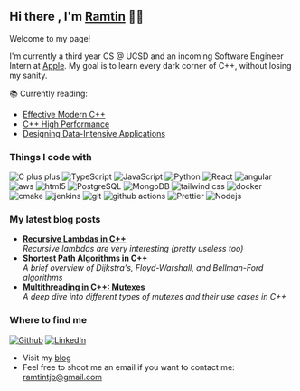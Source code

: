 ## Hi there , I'm [Ramtin](https://www.ramtintjb.com) 👋🗿

Welcome to my page! 

I'm currently a third year CS @ UCSD and an incoming Software Engineer Intern at [Apple](https://www.apple.com). My goal is to learn every dark corner of C++, without losing my sanity.

📚 Currently reading:
- [Effective Modern C++](https://www.amazon.com/Effective-Modern-Specific-Ways-Improve/dp/1491903996)
- [C++ High Performance](https://www.amazon.com/High-Performance-Master-optimizing-functioning/dp/1839216549)
- [Designing Data-Intensive Applications](https://www.amazon.com/Designing-Data-Intensive-Applications-Reliable-Maintainable/dp/1449373321)

### Things I code with
<p>
  <img alt="C plus plus" src="https://img.shields.io/badge/-C++-5849BE?style=flat-square&logo=cplusplus&logoColor=white" />
  <img alt="TypeScript" src="https://img.shields.io/badge/-TypeScript-007ACC?style=flat-square&logo=typescript&logoColor=white" />
  <img alt="JavaScript" src="https://img.shields.io/badge/-JavaScript-F7DF1E?style=flat-square&logo=javascript&logoColor=white" />
  <img alt="Python" src="https://img.shields.io/badge/-Python-3776AB?style=flat-square&logo=python&logoColor=white" />
  <img alt="React" src="https://img.shields.io/badge/-React-45b8d8?style=flat-square&logo=react&logoColor=white" />
  <img alt="angular" src="https://img.shields.io/badge/-Angular-DD0031?style=flat-square&logo=angular&logoColor=white" />
  <img alt="aws" src="https://img.shields.io/badge/-AWS-232F3E?style=flat-square&logo=amazonwebservices&logoColor=white" />
  <img alt="html5" src="https://img.shields.io/badge/-HTML5-E34F26?style=flat-square&logo=html5&logoColor=white" />
  <img alt="PostgreSQL" src="https://img.shields.io/badge/-PostgreSQL-4169E1?style=flat-square&logo=postgresql&logoColor=white" />
  <img alt="MongoDB" src="https://img.shields.io/badge/-MongoDB-13aa52?style=flat-square&logo=mongodb&logoColor=white" />
  <img alt="tailwind css" src="https://img.shields.io/badge/-Tailwind-06B6D4?style=flat-square&logo=tailwindcss&logoColor=white" />
  <img alt="docker" src="https://img.shields.io/badge/-Docker-2496ED?style=flat-square&logo=docker&logoColor=white" />
  <img alt="cmake" src="https://img.shields.io/badge/-CMake-064F8C?style=flat-square&logo=cmake&logoColor=white" />
  <img alt="jenkins" src="https://img.shields.io/badge/-Jenkins-D24939?style=flat-square&logo=jenkins&logoColor=white" />
  <img alt="git" src="https://img.shields.io/badge/-Git-F05032?style=flat-square&logo=git&logoColor=white" />
  <img alt="github actions" src="https://img.shields.io/badge/-GitHub_Actions-2088FF?style=flat-square&logo=githubactions&logoColor=white" />
  <img alt="Prettier" src="https://img.shields.io/badge/-Prettier-F7B93E?style=flat-square&logo=prettier&logoColor=white" />
  <img alt="Nodejs" src="https://img.shields.io/badge/-Nodejs-43853d?style=flat-square&logo=Node.js&logoColor=white" />
</p>

### My latest blog posts

<ul>
  <li>
    <a href="https://www.ramtintjb.com/blog/Recursive-Lambda">
      <b>Recursive Lambdas in C++</b>
    </a>
    <br/>
    <i>Recursive lambdas are very interesting (pretty useless too)</i>
  </li>
  <li>
    <a href="https://www.ramtintjb.com/blog/shortest-path-algorithms">
      <b>Shortest Path Algorithms in C++</b>
    </a>
    <br/>
    <i>A brief overview of Dijkstra's, Floyd-Warshall, and Bellman-Ford algorithms</i>
  </li>
  <li>
    <a href="https://www.ramtintjb.com/blog/Mutexes">
      <b>Multithreading in C++: Mutexes</b>
    </a>
    <br/>
    <i>A deep dive into different types of mutexes and their use cases in C++</i>
  </li>
</ul>

<h3>Where to find me</h3>
<p>
  <a href="https://github.com/RamtinTJB" target="_blank"><img alt="Github" src="https://img.shields.io/badge/GitHub-%2312100E.svg?&style=for-the-badge&logo=Github&logoColor=white" /></a> 
  <a href="https://www.linkedin.com/in/ramtintjb" target="_blank"><img alt="LinkedIn" src="https://img.shields.io/badge/linkedin-%230077B5.svg?&style=for-the-badge&logo=linkedin&logoColor=white" /></a> 
</p>

- Visit my [blog](https://ramtintjb.com)
- Feel free to shoot me an email if you want to contact me: [ramtintjb@gmail.com](mailto:ramtintjb@gmail.com)

<!--
**RamtinTJB/RamtinTJB** is a ✨ _special_ ✨ repository because its `README.md` (this file) appears on your GitHub profile.

Here are some ideas to get you started:

- 🔭 I’m currently working on ...
- 🌱 I’m currently learning ...
- 👯 I’m looking to collaborate on ...
- 🤔 I’m looking for help with ...
- 💬 Ask me about ...
- 📫 How to reach me: ...
- 😄 Pronouns: ...
- ⚡ Fun fact: ...
-->
